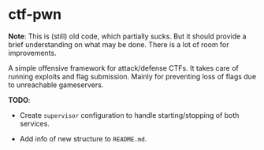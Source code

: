 ctf-pwn
=======

**Note**: This is (still) old code, which partially sucks. But it should provide a brief understanding on what may be done. There is a lot of room for improvements.


A simple offensive framework for attack/defense CTFs. It takes care of running exploits and flag submission. Mainly for preventing loss of flags due to unreachable gameservers.

**TODO**:

* Create `supervisor` configuration to handle starting/stopping of both services. 
+ Add info of new structure to `README.md`.
